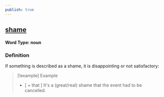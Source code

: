 ```yaml
---
publish: true
---
```

## [shame](https://dictionary.cambridge.org/dictionary/english/shame)

#### Word Type: noun
### Definition
If something is described as a shame, it is disappointing or not satisfactory:

>[!example] Example
> - [ + that ] It's a (great/real) shame that the event had to be cancelled.
